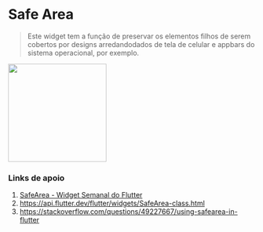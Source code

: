 # Safe Area

> Este widget tem a função de preservar os elementos filhos de serem cobertos por designs 
arredandodados de tela de celular e appbars do sistema operacional, por exemplo.


<img src="https://media.giphy.com/media/Lm5zA4j8apJyuXI2jy/giphy.gif" width="200">

### Links de apoio
1. [SafeArea - Widget Semanal do Flutter](https://www.youtube.com/watch?v=lkF0TQJO0bA&list=PLjxrf2q8roU23XGwz3Km7sQZFTdB996iG&index=2)
2. <https://api.flutter.dev/flutter/widgets/SafeArea-class.html>
3. <https://stackoverflow.com/questions/49227667/using-safearea-in-flutter>
